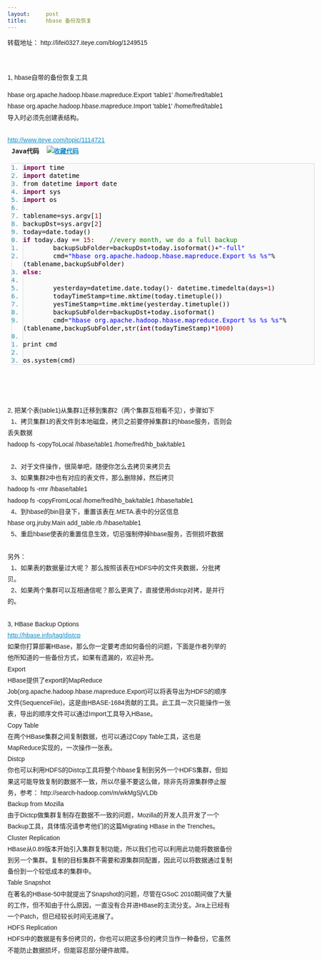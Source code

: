 ```yaml
---
layout:     post
title:      hbase 备份及恢复
---
```

<div id="article_content" class="article_content clearfix csdn-tracking-statistics" data-pid="blog" data-mod="popu_307" data-dsm="post">
								            <link rel="stylesheet" href="https://csdnimg.cn/release/phoenix/template/css/ck_htmledit_views-f76675cdea.css">
						<div class="htmledit_views" id="content_views">
                
<p><span style="font-family:Helvetica, Tahoma, Arial, sans-serif;"><span style="font-size:14px;line-height:25.200000762939453px;">转载地址： http://lifei0327.iteye.com/blog/1249515</span></span></p>
<p><span style="font-family:Helvetica, Tahoma, Arial, sans-serif;font-size:14px;line-height:25.200000762939453px;"><br></span></p>
<p><span style="font-family:Helvetica, Tahoma, Arial, sans-serif;font-size:14px;line-height:25.200000762939453px;">1, hbase自带的备份恢复工具</span><span style="font-family:Helvetica, Tahoma, Arial, sans-serif;font-size:14px;line-height:25.200000762939453px;"> </span></p>
<span style="font-family:Helvetica, Tahoma, Arial, sans-serif;font-size:14px;line-height:25.200000762939453px;">hbase org.apache.hadoop.hbase.mapreduce.Export 'table1' /home/fred/table1 </span><br style="font-family:Helvetica, Tahoma, Arial, sans-serif;font-size:14px;line-height:25.200000762939453px;"><span style="font-family:Helvetica, Tahoma, Arial, sans-serif;font-size:14px;line-height:25.200000762939453px;">hbase org.apache.hadoop.hbase.mapreduce.Import 'table1' /home/fred/table1 </span><br style="font-family:Helvetica, Tahoma, Arial, sans-serif;font-size:14px;line-height:25.200000762939453px;"><span style="font-family:Helvetica, Tahoma, Arial, sans-serif;font-size:14px;line-height:25.200000762939453px;">导入时必须先创建表结构。 </span><br style="font-family:Helvetica, Tahoma, Arial, sans-serif;font-size:14px;line-height:25.200000762939453px;"><br style="font-family:Helvetica, Tahoma, Arial, sans-serif;font-size:14px;line-height:25.200000762939453px;"><a href="http://www.iteye.com/topic/1114721" rel="nofollow" style="color:rgb(16,138,198);font-family:Helvetica, Tahoma, Arial, sans-serif;font-size:14px;line-height:25.200000762939453px;">http://www.iteye.com/topic/1114721</a><span style="font-family:Helvetica, Tahoma, Arial, sans-serif;font-size:14px;line-height:25.200000762939453px;"> </span><br style="font-family:Helvetica, Tahoma, Arial, sans-serif;font-size:14px;line-height:25.200000762939453px;"><div class="dp-highlighter" style="font-family:Monaco, 'DejaVu Sans Mono', 'Bitstream Vera Sans Mono', Consolas, 'Courier New', monospace;width:679px;overflow:auto;margin-left:9px;line-height:25.200000762939453px;">
<div class="bar">
<div class="tools" style="font-weight:bold;">Java代码  <a title="收藏这段代码" style="color:rgb(16,138,198);text-decoration:underline;"><img class="star" src="http://lifei0327.iteye.com/images/icon_star.png" alt="收藏代码" style="border:0px;"></a></div>
</div>
<ol start="1" class="dp-j" style="font-size:1em;line-height:1.4em;border:1px solid rgb(209,215,220);color:rgb(43,145,175);"><li style="font-size:1em;border-left-width:1px;border-left-style:solid;border-left-color:rgb(209,215,220);background-color:rgb(250,250,250);line-height:18px;">
<span style="color:#000000;"><span class="keyword" style="color:rgb(127,0,85);font-weight:bold;">import</span> time    </span></li><li style="font-size:1em;border-left-width:1px;border-left-style:solid;border-left-color:rgb(209,215,220);background-color:rgb(250,250,250);line-height:18px;">
<span style="color:#000000;"><span class="keyword" style="color:rgb(127,0,85);font-weight:bold;">import</span> datetime    </span></li><li style="font-size:1em;border-left-width:1px;border-left-style:solid;border-left-color:rgb(209,215,220);background-color:rgb(250,250,250);line-height:18px;">
<span style="color:#000000;">from datetime <span class="keyword" style="color:rgb(127,0,85);font-weight:bold;">import</span> date    </span></li><li style="font-size:1em;border-left-width:1px;border-left-style:solid;border-left-color:rgb(209,215,220);background-color:rgb(250,250,250);line-height:18px;">
<span style="color:#000000;"><span class="keyword" style="color:rgb(127,0,85);font-weight:bold;">import</span> sys    </span></li><li style="font-size:1em;border-left-width:1px;border-left-style:solid;border-left-color:rgb(209,215,220);background-color:rgb(250,250,250);line-height:18px;">
<span style="color:#000000;"><span class="keyword" style="color:rgb(127,0,85);font-weight:bold;">import</span> os    </span></li><li style="font-size:1em;border-left-width:1px;border-left-style:solid;border-left-color:rgb(209,215,220);background-color:rgb(250,250,250);line-height:18px;">
<span style="color:#000000;">    </span></li><li style="font-size:1em;border-left-width:1px;border-left-style:solid;border-left-color:rgb(209,215,220);background-color:rgb(250,250,250);line-height:18px;">
<span style="color:#000000;">tablename=sys.argv[<span class="number" style="color:rgb(192,0,0);">1</span>]    </span></li><li style="font-size:1em;border-left-width:1px;border-left-style:solid;border-left-color:rgb(209,215,220);background-color:rgb(250,250,250);line-height:18px;">
<span style="color:#000000;">backupDst=sys.argv[<span class="number" style="color:rgb(192,0,0);">2</span>]    </span></li><li style="font-size:1em;border-left-width:1px;border-left-style:solid;border-left-color:rgb(209,215,220);background-color:rgb(250,250,250);line-height:18px;">
<span style="color:#000000;">today=date.today()    </span></li><li style="font-size:1em;border-left-width:1px;border-left-style:solid;border-left-color:rgb(209,215,220);background-color:rgb(250,250,250);line-height:18px;">
<span style="color:#000000;"><span class="keyword" style="color:rgb(127,0,85);font-weight:bold;">if</span> today.day == <span class="number" style="color:rgb(192,0,0);">15</span>:    <span class="comment" style="color:rgb(0,130,0);border:0px;">//every month, we do a full backup  </span>  </span></li><li style="font-size:1em;border-left-width:1px;border-left-style:solid;border-left-color:rgb(209,215,220);background-color:rgb(250,250,250);line-height:18px;">
<span style="color:#000000;">        backupSubFolder=backupDst+today.isoformat()+<span class="string" style="color:#0000FF;">"-full"</span>    </span></li><li style="font-size:1em;border-left-width:1px;border-left-style:solid;border-left-color:rgb(209,215,220);background-color:rgb(250,250,250);line-height:18px;">
<span style="color:#000000;">        cmd=<span class="string" style="color:#0000FF;">"hbase org.apache.hadoop.hbase.mapreduce.Export %s %s"</span>%(tablename,backupSubFolder)    </span></li><li style="font-size:1em;border-left-width:1px;border-left-style:solid;border-left-color:rgb(209,215,220);background-color:rgb(250,250,250);line-height:18px;">
<span style="color:#000000;"><span class="keyword" style="color:rgb(127,0,85);font-weight:bold;">else</span>:    </span></li><li style="font-size:1em;border-left-width:1px;border-left-style:solid;border-left-color:rgb(209,215,220);background-color:rgb(250,250,250);line-height:18px;">
<span style="color:#000000;">    </span></li><li style="font-size:1em;border-left-width:1px;border-left-style:solid;border-left-color:rgb(209,215,220);background-color:rgb(250,250,250);line-height:18px;">
<span style="color:#000000;">        yesterday=datetime.date.today()- datetime.timedelta(days=<span class="number" style="color:rgb(192,0,0);">1</span>)    </span></li><li style="font-size:1em;border-left-width:1px;border-left-style:solid;border-left-color:rgb(209,215,220);background-color:rgb(250,250,250);line-height:18px;">
<span style="color:#000000;">        todayTimeStamp=time.mktime(today.timetuple())    </span></li><li style="font-size:1em;border-left-width:1px;border-left-style:solid;border-left-color:rgb(209,215,220);background-color:rgb(250,250,250);line-height:18px;">
<span style="color:#000000;">        yesTimeStamp=time.mktime(yesterday.timetuple())    </span></li><li style="font-size:1em;border-left-width:1px;border-left-style:solid;border-left-color:rgb(209,215,220);background-color:rgb(250,250,250);line-height:18px;">
<span style="color:#000000;">        backupSubFolder=backupDst+today.isoformat()    </span></li><li style="font-size:1em;border-left-width:1px;border-left-style:solid;border-left-color:rgb(209,215,220);background-color:rgb(250,250,250);line-height:18px;">
<span style="color:#000000;">        cmd=<span class="string" style="color:#0000FF;">"hbase org.apache.hadoop.hbase.mapreduce.Export %s %s %s"</span>%(tablename,backupSubFolder,str(<span class="keyword" style="color:rgb(127,0,85);font-weight:bold;">int</span>(todayTimeStamp)*<span class="number" style="color:rgb(192,0,0);">1000</span>)    </span></li><li style="font-size:1em;border-left-width:1px;border-left-style:solid;border-left-color:rgb(209,215,220);background-color:rgb(250,250,250);line-height:18px;">
<span style="color:#000000;">    </span></li><li style="font-size:1em;border-left-width:1px;border-left-style:solid;border-left-color:rgb(209,215,220);background-color:rgb(250,250,250);line-height:18px;">
<span style="color:#000000;">print cmd    </span></li><li style="font-size:1em;border-left-width:1px;border-left-style:solid;border-left-color:rgb(209,215,220);background-color:rgb(250,250,250);line-height:18px;">
<span style="color:#000000;">    </span></li><li style="font-size:1em;border-left-width:1px;border-left-style:solid;border-left-color:rgb(209,215,220);background-color:rgb(250,250,250);line-height:18px;">
<span style="color:#000000;">os.system(cmd)    </span></li></ol></div>
<br style="font-family:Helvetica, Tahoma, Arial, sans-serif;font-size:14px;line-height:25.200000762939453px;"><br style="font-family:Helvetica, Tahoma, Arial, sans-serif;font-size:14px;line-height:25.200000762939453px;"><br style="font-family:Helvetica, Tahoma, Arial, sans-serif;font-size:14px;line-height:25.200000762939453px;"><span style="font-family:Helvetica, Tahoma, Arial, sans-serif;font-size:14px;line-height:25.200000762939453px;">2, 把某个表(table1)从集群1迁移到集群2（两个集群互相看不见），步骤如下</span><span style="font-family:Helvetica, Tahoma, Arial, sans-serif;font-size:14px;line-height:25.200000762939453px;"> </span><br style="font-family:Helvetica, Tahoma, Arial, sans-serif;font-size:14px;line-height:25.200000762939453px;"><span style="font-family:Helvetica, Tahoma, Arial, sans-serif;font-size:14px;line-height:25.200000762939453px;">  1、拷贝集群1的表文件到本地磁盘，拷贝之前要停掉集群1的hbase服务，否则会丢失数据 </span><br style="font-family:Helvetica, Tahoma, Arial, sans-serif;font-size:14px;line-height:25.200000762939453px;"><span style="font-family:Helvetica, Tahoma, Arial, sans-serif;font-size:14px;line-height:25.200000762939453px;">hadoop fs -copyToLocal /hbase/table1 /home/fred/hb_bak/table1 </span><br style="font-family:Helvetica, Tahoma, Arial, sans-serif;font-size:14px;line-height:25.200000762939453px;"><br style="font-family:Helvetica, Tahoma, Arial, sans-serif;font-size:14px;line-height:25.200000762939453px;"><span style="font-family:Helvetica, Tahoma, Arial, sans-serif;font-size:14px;line-height:25.200000762939453px;">  2、对于文件操作，很简单吧，随便你怎么去拷贝来拷贝去 </span><br style="font-family:Helvetica, Tahoma, Arial, sans-serif;font-size:14px;line-height:25.200000762939453px;"><span style="font-family:Helvetica, Tahoma, Arial, sans-serif;font-size:14px;line-height:25.200000762939453px;">  3、如果集群2中也有对应的表文件，那么删除掉，然后拷贝  </span><br style="font-family:Helvetica, Tahoma, Arial, sans-serif;font-size:14px;line-height:25.200000762939453px;"><span style="font-family:Helvetica, Tahoma, Arial, sans-serif;font-size:14px;line-height:25.200000762939453px;">hadoop fs -rmr /hbase/table1  </span><br style="font-family:Helvetica, Tahoma, Arial, sans-serif;font-size:14px;line-height:25.200000762939453px;"><span style="font-family:Helvetica, Tahoma, Arial, sans-serif;font-size:14px;line-height:25.200000762939453px;">hadoop fs -copyFromLocal /home/fred/hb_bak/table1 /hbase/table1  </span><br style="font-family:Helvetica, Tahoma, Arial, sans-serif;font-size:14px;line-height:25.200000762939453px;"><span style="font-family:Helvetica, Tahoma, Arial, sans-serif;font-size:14px;line-height:25.200000762939453px;">  4、到hbase的bin目录下，重置该表在.META.表中的分区信息 </span><br style="font-family:Helvetica, Tahoma, Arial, sans-serif;font-size:14px;line-height:25.200000762939453px;"><span style="font-family:Helvetica, Tahoma, Arial, sans-serif;font-size:14px;line-height:25.200000762939453px;">hbase org.jruby.Main add_table.rb /hbase/table1  </span><br style="font-family:Helvetica, Tahoma, Arial, sans-serif;font-size:14px;line-height:25.200000762939453px;"><span style="font-family:Helvetica, Tahoma, Arial, sans-serif;font-size:14px;line-height:25.200000762939453px;">  5、重启hbase使表的重置信息生效，切忌强制停掉hbase服务，否侧损坏数据 </span><br style="font-family:Helvetica, Tahoma, Arial, sans-serif;font-size:14px;line-height:25.200000762939453px;"><br style="font-family:Helvetica, Tahoma, Arial, sans-serif;font-size:14px;line-height:25.200000762939453px;"><span style="font-family:Helvetica, Tahoma, Arial, sans-serif;font-size:14px;line-height:25.200000762939453px;">另外： </span><br style="font-family:Helvetica, Tahoma, Arial, sans-serif;font-size:14px;line-height:25.200000762939453px;"><span style="font-family:Helvetica, Tahoma, Arial, sans-serif;font-size:14px;line-height:25.200000762939453px;">  1、如果表的数据量过大呢？ 那么按照该表在HDFS中的文件夹数据，分批拷贝。 </span><br style="font-family:Helvetica, Tahoma, Arial, sans-serif;font-size:14px;line-height:25.200000762939453px;"><span style="font-family:Helvetica, Tahoma, Arial, sans-serif;font-size:14px;line-height:25.200000762939453px;">  2、如果两个集群可以互相通信呢？那么更爽了，直接使用distcp对拷，是并行的。 </span><br style="font-family:Helvetica, Tahoma, Arial, sans-serif;font-size:14px;line-height:25.200000762939453px;"><br style="font-family:Helvetica, Tahoma, Arial, sans-serif;font-size:14px;line-height:25.200000762939453px;"><span style="font-family:Helvetica, Tahoma, Arial, sans-serif;font-size:14px;line-height:25.200000762939453px;">3, HBase Backup Options</span><span style="font-family:Helvetica, Tahoma, Arial, sans-serif;font-size:14px;line-height:25.200000762939453px;"> </span><br style="font-family:Helvetica, Tahoma, Arial, sans-serif;font-size:14px;line-height:25.200000762939453px;"><a href="http://hbase.info/tag/distcp" rel="nofollow" style="color:rgb(16,138,198);font-family:Helvetica, Tahoma, Arial, sans-serif;font-size:14px;line-height:25.200000762939453px;">http://hbase.info/tag/distcp</a><span style="font-family:Helvetica, Tahoma, Arial, sans-serif;font-size:14px;line-height:25.200000762939453px;"> </span><br style="font-family:Helvetica, Tahoma, Arial, sans-serif;font-size:14px;line-height:25.200000762939453px;"><span style="font-family:Helvetica, Tahoma, Arial, sans-serif;font-size:14px;line-height:25.200000762939453px;">如果你打算部署HBase，那么你一定要考虑如何备份的问题，下面是作者列举的他所知道的一些备份方式，如果有遗漏的，欢迎补充。 </span><br style="font-family:Helvetica, Tahoma, Arial, sans-serif;font-size:14px;line-height:25.200000762939453px;"><span style="font-family:Helvetica, Tahoma, Arial, sans-serif;font-size:14px;line-height:25.200000762939453px;">Export</span><span style="font-family:Helvetica, Tahoma, Arial, sans-serif;font-size:14px;line-height:25.200000762939453px;"> </span><br style="font-family:Helvetica, Tahoma, Arial, sans-serif;font-size:14px;line-height:25.200000762939453px;"><span style="font-family:Helvetica, Tahoma, Arial, sans-serif;font-size:14px;line-height:25.200000762939453px;">HBase提供了export的MapReduce Job(org.apache.hadoop.hbase.mapreduce.Export)可以将表导出为HDFS的顺序文件(SequenceFile)，这是由HBASE-1684贡献的工具。此工具一次只能操作一张表，导出的顺序文件可以通过Import工具导入HBase。 </span><br style="font-family:Helvetica, Tahoma, Arial, sans-serif;font-size:14px;line-height:25.200000762939453px;"><span style="font-family:Helvetica, Tahoma, Arial, sans-serif;font-size:14px;line-height:25.200000762939453px;">Copy Table</span><span style="font-family:Helvetica, Tahoma, Arial, sans-serif;font-size:14px;line-height:25.200000762939453px;"> </span><br style="font-family:Helvetica, Tahoma, Arial, sans-serif;font-size:14px;line-height:25.200000762939453px;"><span style="font-family:Helvetica, Tahoma, Arial, sans-serif;font-size:14px;line-height:25.200000762939453px;">在两个HBase集群之间复制数据，也可以通过Copy Table工具，这也是MapReduce实现的，一次操作一张表。 </span><br style="font-family:Helvetica, Tahoma, Arial, sans-serif;font-size:14px;line-height:25.200000762939453px;"><span style="font-family:Helvetica, Tahoma, Arial, sans-serif;font-size:14px;line-height:25.200000762939453px;">Distcp</span><span style="font-family:Helvetica, Tahoma, Arial, sans-serif;font-size:14px;line-height:25.200000762939453px;"> </span><br style="font-family:Helvetica, Tahoma, Arial, sans-serif;font-size:14px;line-height:25.200000762939453px;"><span style="font-family:Helvetica, Tahoma, Arial, sans-serif;font-size:14px;line-height:25.200000762939453px;">你也可以利用HDFS的Distcp工具将整个/hbase复制到另外一个HDFS集群，但如果这可能导致复制的数据不一致，所以尽量不要这么做，除非先将源集群停止服务，参考： http://search-hadoop.com/m/wkMgSjVLDb </span><br style="font-family:Helvetica, Tahoma, Arial, sans-serif;font-size:14px;line-height:25.200000762939453px;"><span style="font-family:Helvetica, Tahoma, Arial, sans-serif;font-size:14px;line-height:25.200000762939453px;">Backup from Mozilla</span><span style="font-family:Helvetica, Tahoma, Arial, sans-serif;font-size:14px;line-height:25.200000762939453px;"> </span><br style="font-family:Helvetica, Tahoma, Arial, sans-serif;font-size:14px;line-height:25.200000762939453px;"><span style="font-family:Helvetica, Tahoma, Arial, sans-serif;font-size:14px;line-height:25.200000762939453px;">由于Dictcp做集群复制存在数据不一致的问题，Mozilla的开发人员开发了一个Backup工具，具体情况请参考他们的这篇Migrating HBase in the Trenches。 </span><br style="font-family:Helvetica, Tahoma, Arial, sans-serif;font-size:14px;line-height:25.200000762939453px;"><span style="font-family:Helvetica, Tahoma, Arial, sans-serif;font-size:14px;line-height:25.200000762939453px;">Cluster Replication</span><span style="font-family:Helvetica, Tahoma, Arial, sans-serif;font-size:14px;line-height:25.200000762939453px;"> </span><br style="font-family:Helvetica, Tahoma, Arial, sans-serif;font-size:14px;line-height:25.200000762939453px;"><span style="font-family:Helvetica, Tahoma, Arial, sans-serif;font-size:14px;line-height:25.200000762939453px;">HBase从0.89版本开始引入集群复制功能，所以我们也可以利用此功能将数据备份到另一个集群。复制的目标集群不需要和源集群同配置，因此可以将数据通过复制备份到一个较低成本的集群中。 </span><br style="font-family:Helvetica, Tahoma, Arial, sans-serif;font-size:14px;line-height:25.200000762939453px;"><span style="font-family:Helvetica, Tahoma, Arial, sans-serif;font-size:14px;line-height:25.200000762939453px;">Table Snapshot</span><span style="font-family:Helvetica, Tahoma, Arial, sans-serif;font-size:14px;line-height:25.200000762939453px;"> </span><br style="font-family:Helvetica, Tahoma, Arial, sans-serif;font-size:14px;line-height:25.200000762939453px;"><span style="font-family:Helvetica, Tahoma, Arial, sans-serif;font-size:14px;line-height:25.200000762939453px;">在著名的HBase-50中就提出了Snapshot的问题，尽管在GSoC 2010期间做了大量的工作，但不知由于什么原因，一直没有合并进HBase的主流分支。Jira上已经有一个Patch，但已经较长时间无进展了。 </span><br style="font-family:Helvetica, Tahoma, Arial, sans-serif;font-size:14px;line-height:25.200000762939453px;"><span style="font-family:Helvetica, Tahoma, Arial, sans-serif;font-size:14px;line-height:25.200000762939453px;">HDFS Replication</span><span style="font-family:Helvetica, Tahoma, Arial, sans-serif;font-size:14px;line-height:25.200000762939453px;"> </span><br style="font-family:Helvetica, Tahoma, Arial, sans-serif;font-size:14px;line-height:25.200000762939453px;"><span style="font-family:Helvetica, Tahoma, Arial, sans-serif;font-size:14px;line-height:25.200000762939453px;">HDFS中的数据是有多份拷贝的，你也可以把这多份的拷贝当作一种备份，它虽然不能防止数据损坏，但能容忍部分硬件故障。</span>
            </div>
                </div>